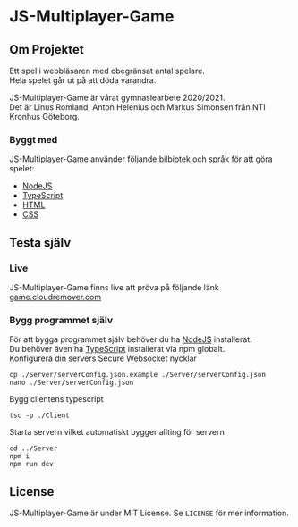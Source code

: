 # JS-Multiplayer-Game

## Om Projektet

Ett spel i webbläsaren med obegränsat antal spelare.<br>
Hela spelet går ut på att döda varandra. <br>

JS-Multiplayer-Game är vårat gymnasiearbete 2020/2021.<br>
Det är Linus Romland, Anton Helenius och Markus Simonsen från NTI Kronhus Göteborg. 

### Byggt med

JS-Multiplayer-Game använder följande bilbiotek och språk för att göra spelet:

* [NodeJS](https://nodejs.org/en/)
* [TypeScript](https://www.typescriptlang.org/)
* [HTML](https://www.w3.org/html/)
* [CSS](https://www.w3.org/Style/CSS/Overview.en.html)

## Testa själv

### Live

JS-Multiplayer-Game finns live att pröva på följande länk [game.cloudremover.com](https://game.cloudremover.com/)

### Bygg programmet själv
För att bygga programmet själv behöver du ha [NodeJS](https://nodejs.org/en/) installerat.<br>
Du behöver även ha [TypeScript](https://www.npmjs.com/package/typescript) installerat via npm globalt.
<br>
Konfigurera din servers Secure Websocket nycklar
```
cp ./Server/serverConfig.json.example ./Server/serverConfig.json
nano ./Server/serverConfig.json
```

Bygg clientens typescript
```
tsc -p ./Client
```

Starta servern vilket automatiskt bygger allting för servern
```
cd ../Server
npm i
npm run dev
```
## License

JS-Multiplayer-Game är under MIT License. Se `LICENSE` för mer information.


